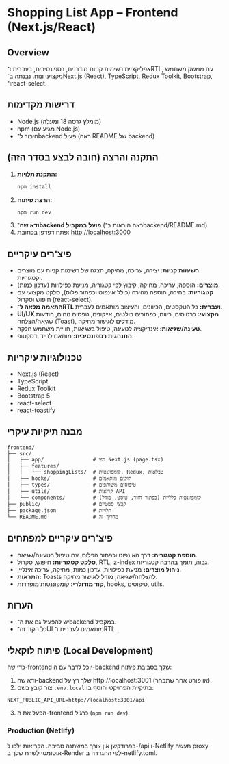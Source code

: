 # Shopping List App – Frontend (Next.js/React)

## Overview
אפליקציית רשימות קניות מודרנית, רספונסיבית, בעברית ו־RTL, עם ממשק משתמש מקצועי ונוח. נבנתה ב־Next.js (React), TypeScript, Redux Toolkit, Bootstrap, ו־react-select.

## דרישות מקדימות
- Node.js (מומלץ גרסה 18 ומעלה)
- npm (מגיע עם Node.js)
- חיבור ל־backend פעיל (ראה README של backend)

## התקנה והרצה (חובה לבצע בסדר הזה)
1. **התקנת תלויות:**
   ```bash
   npm install
   ```
2. **הרצת פיתוח:**
   ```bash
   npm run dev
   ```
3. **ודא שה־backend פועל במקביל** (ראה הוראות ב־backend/README.md)
4. פתח דפדפן בכתובת:
   [http://localhost:3000](http://localhost:3000)

## פיצ'רים עיקריים
- **רשימות קניות:** יצירה, עריכה, מחיקה, הצגה של רשימות קניות עם מוצרים וקטגוריות.
- **מוצרים:** הוספה, עריכה, מחיקה, קיבוץ לפי קטגוריה, מניעת כפילויות (עדכון כמות).
- **קטגוריות:** בחירה, הוספה מהירה (כולל אינפוט וכפתור פלוס), סלקט מקצועי עם חיפוש וסקרול (react-select).
- **התאמה מלאה ל־RTL ועברית:** כל הטקסטים, הכיוונים, והעיצוב מותאמים לעברית.
- **UI/UX מקצועי:** כרטיסים, ריווח, כפתורים בולטים, אייקונים, טפסים נוחים, הודעות שגיאה/הצלחה (Toast), מודלים לאישור מחיקה.
- **טעינה/שגיאות:** אינדיקציה לטעינה, טיפול בשגיאות, חוויית משתמש חלקה.
- **התנהגות רספונסיבית:** מותאם לנייד ודסקטופ.

## טכנולוגיות עיקריות
- Next.js (React)
- TypeScript
- Redux Toolkit
- Bootstrap 5
- react-select
- react-toastify

## מבנה תיקיות עיקרי
```
frontend/
├── src/
│   ├── app/                # דפי Next.js (page.tsx)
│   ├── features/
│   │   └── shoppingLists/  # קומפוננטות, Redux, טבלאות
│   ├── hooks/              # הוקים מותאמים
│   ├── types/              # טיפוסים משותפים
│   ├── utils/              # קריאות API
│   └── components/         # קומפוננטות כלליות (כפתור חזור, טוסט, מודל)
├── public/                 # קבצי סטטיים
├── package.json            # תלויות
└── README.md               # מדריך זה
```

## פיצ'רים עיקריים למפתחים
- **הוספת קטגוריה:** דרך האינפוט וכפתור הפלוס, עם טיפול בטעינה/שגיאה.
- **סלקט קטגוריות:** חיפוש, סקרול, RTL, z-index גבוה, תומך בהרבה קטגוריות.
- **ניהול מוצרים:** מניעת כפילויות, עדכון כמות, מחיקה, עריכה אינליין.
- **התראות:** Toasts להצלחה/שגיאה, מודל לאישור מחיקה.
- **קוד מודולרי:** קומפוננטות מופרדות, hooks, טיפוסים, utils.

## הערות
- יש להפעיל גם את ה־backend במקביל.
- כל הקוד וה־UI מותאמים לעברית ו־RTL.

## פיתוח לוקאלי (Local Development)

כדי שה-frontend יוכל לדבר עם ה-backend שלך בסביבת פיתוח:
1. ודא שה-backend שלך רץ על http://localhost:3001 (או פורט אחר שתבחר).
2. צור קובץ בשם `.env.local` בתיקיית הפרויקט והוסף בו:

```
NEXT_PUBLIC_API_URL=http://localhost:3001/api
```

3. הפעל את ה-frontend כרגיל (`npm run dev`).

### Production (Netlify)
בפרודקשן אין צורך במשתנה סביבה. הקריאות ילכו ל-/api ו-Netlify תעשה proxy אוטומטי לשרת שלך ב-Render לפי ההגדרה ב-netlify.toml.
